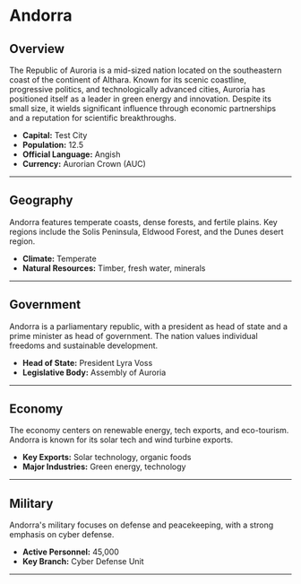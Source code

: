 # Andorra

## Overview
The Republic of Auroria is a mid-sized nation located on the southeastern coast of the continent of Althara. Known for its scenic coastline, progressive politics, and technologically advanced cities, Auroria has positioned itself as a leader in green energy and innovation. Despite its small size, it wields significant influence through economic partnerships and a reputation for scientific breakthroughs.

- **Capital:** Test City
- **Population:** 12.5
- **Official Language:** Angish
- **Currency:** Aurorian Crown (AUC)

---

## Geography
Andorra features temperate coasts, dense forests, and fertile plains. Key regions include the Solis Peninsula, Eldwood Forest, and the Dunes desert region.

- **Climate:** Temperate
- **Natural Resources:** Timber, fresh water, minerals

---

## Government
Andorra is a parliamentary republic, with a president as head of state and a prime minister as head of government. The nation values individual freedoms and sustainable development.

- **Head of State:** President Lyra Voss
- **Legislative Body:** Assembly of Auroria

---

## Economy
The economy centers on renewable energy, tech exports, and eco-tourism. Andorra is known for its solar tech and wind turbine exports.

- **Key Exports:** Solar technology, organic foods
- **Major Industries:** Green energy, technology

---

## Military
Andorra's military focuses on defense and peacekeeping, with a strong emphasis on cyber defense.

- **Active Personnel:** 45,000
- **Key Branch:** Cyber Defense Unit

---

